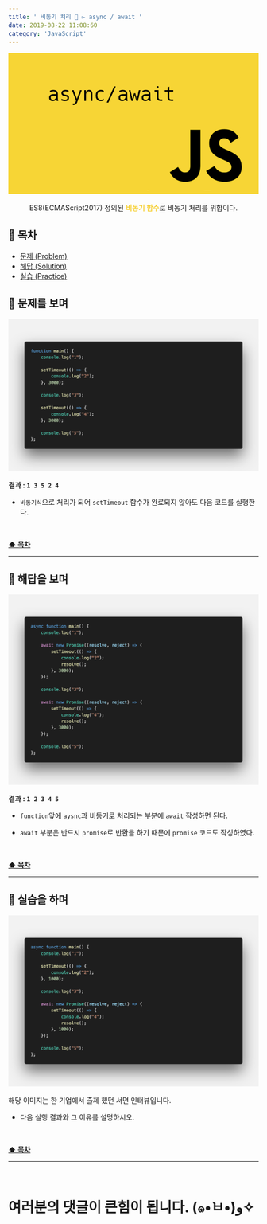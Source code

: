 ```yaml
---
title: ' 비동기 처리 🚦 ▻ async / await '
date: 2019-08-22 11:08:60
category: 'JavaScript'
---
```


![](./images/async-await/logo.png)

<center>ES8(ECMAScript2017) 정의된 <strong style="color:#F6CF2F">비동기 함수</strong>로 비동기 처리를 위함이다.</center>

## **💎 목차**

- [문제 (Problem)](#-문제를-보며)
- [해답 (Solution)](#-해답을-보며)
- [실습 (Practice)](#-실습을-하며)

## **📕 문제를 보며**

![](./images/async-await/1.png)

**결과 : `1 3 5 2 4`**

- `비동기식`으로 처리가 되어 `setTimeout` 함수가 완료되지 않아도 다음 코드를 실행한다.

<br />

**[⬆ 목차](#-목차)**

---

## **📘 해답을 보며**

![](./images/async-await/2.png)

**결과 : `1 2 3 4 5`**

- `function`앞에 `aysnc`과 비동기로 처리되는 부분에 `await` 작성하면 된다.

- `await` 부분은 반드시 `promise`로 반환을 하기 때문에 `promise` 코드도 작성하였다.

<br />

**[⬆ 목차](#-목차)**

---

## **📗 실습을 하며**

![](./images/async-await/3.png)

해당 이미지는 한 기업에서 출제 했던 서면 인터뷰입니다.

- 다음 실행 결과와 그 이유를 설명하시오.

<br />

**[⬆ 목차](#-목차)**

---

<br />

# 여러분의 댓글이 큰힘이 됩니다. (๑•̀ㅂ•́)و✧
